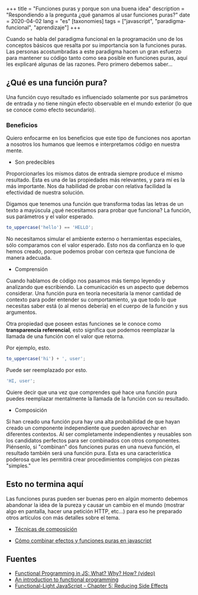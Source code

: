 +++
title = "Funciones puras y porque son una buena idea" 
description = "Respondiendo a la pregunta ¿qué ganamos al usar funciones puras?"
date = 2020-04-02
lang = "es"
[taxonomies]
tags = ["javascript", "paradigma-funcional", "aprendizaje"]
+++

Cuando se habla del paradigma funcional en la programación uno de los conceptos básicos que resalta por su importancia son la funciones puras. Las personas acostumbradas a este paradigma hacen un gran esfuerzo para mantener su código tanto como sea posible en funciones puras, aquí les explicaré algunas de las razones. Pero primero debemos saber...

## ¿Qué es una función pura?

Una función cuyo resultado es influenciado solamente por sus parámetros de entrada y no tiene ningún efecto observable en el mundo exterior (lo que se conoce como efecto secundario).

### Beneficios

Quiero enfocarme en los beneficios que este tipo de funciones nos aportan a nosotros los humanos que leemos e interpretamos código en nuestra mente.

- Son predecibles

Proporcionarles los mismos datos de entrada siempre produce el mismo resultado. Esta es una de las propiedades más relevantes, y para mí es la más importante. Nos da habilidad de probar con relativa facilidad la efectividad de nuestra solución. 

Digamos que tenemos una función que transforma todas las letras de un texto a mayúscula ¿qué necesitamos para probar que funciona? La función, sus parámetros y el valor esperado.

```js
to_uppercase('hello') == 'HELLO';
```

No necesitamos simular el ambiente externo o herramientas especiales, sólo comparamos con el valor esperado. Esto nos da confianza en lo que hemos creado, porque podemos probar con certeza que funciona de manera adecuada.

- Comprensión

Cuando hablamos de código nos pasamos más tiempo leyendo y analizando que escribiendo. La comunicación es un aspecto que debemos considerar. Una función pura en teoría necesitaría la menor cantidad de contexto para poder entender su comportamiento, ya que todo lo que necesitas saber está (o al menos debería) en el cuerpo de la función y sus argumentos.

Otra propiedad que poseen estas funciones se le conoce como **transparencia referencial**, esto significa que podemos reemplazar la llamada de una función con el valor que retorna.

Por ejemplo, esto.

```js
to_uppercase('hi') + ', user';
```

Puede ser reemplazado por esto.

```js
'HI, user';
```

Quiere decir que una vez que comprendes qué hace una función pura puedes reemplazar mentalmente la llamada de la función con su resultado.

- Composición

Si han creado una función pura hay una alta probabilidad de que hayan creado un componente independiente que pueden aprovechar en diferentes contextos. Al ser completamente independientes y reusables son los candidatos perfectos para ser combinados con otros componentes. Piénsenlo, si "combinan" dos funciones puras en una nueva función, el resultado también será una función pura. Esta es una característica poderosa que les permitirá crear procedimientos complejos con piezas "simples."

## Esto no termina aquí

Las funciones puras pueden ser buenas pero en algún momento debemos abandonar la idea de la pureza y causar un cambio en el mundo (mostrar algo en pantalla, hacer una petición HTTP, etc...) para eso he preparado otros artículos con más detalles sobre el tema.

- [Técnicas de composición](@/web-development/learn-fp/composition-techniques.es.md)

- [Cómo combinar efectos y funciones puras en javascript](@/web-development/learn-fp/dealing-with-side-effects-and-pure-functions.es.md)

## Fuentes

- [Functional Programming in JS: What? Why? How? (video)](https://www.youtube.com/watch?v=qtsbZarFzm8&feature=youtu.be)
- [An introduction to functional programming](https://codewords.recurse.com/issues/one/an-introduction-to-functional-programming)
- [Functional-Light JavaScript - Chapter 5: Reducing Side Effects](https://github.com/getify/Functional-Light-JS/blob/master/manuscript/ch5.md/#chapter-5-reducing-side-effects)
